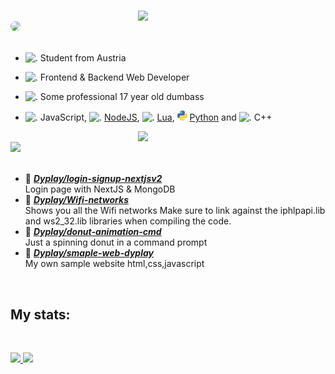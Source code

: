 #
<div>
<img src="https://i.ibb.co/nRFP7Bm/Design-ohne-Titel-37.png" width="300" align="right" />
<br/>
<img style="border-radius: 50px" src="https://i.ibb.co/k03B7SP/About-Me-1.jpg" width="500" />
<br/>
<br/>
  
- <img src="https://cdn.discordapp.com/emojis/1078241650465325106.gif?size=128&quality=lossless" alt="." width="16" height="16"/> Student from Austria
- <img src="https://discord.com/assets/392afbce691f13e88c63.svg" alt="." width="16" height="16"/> Frontend & Backend Web Developer
- <img src="https://cdn.discordapp.com/emojis/1190996826954940466.webp?size=128&quality=lossless" alt="."  width="16" height="16" /> Some professional 17 year old dumbass

- <img src="https://i.imgur.com/Xjb867j.png" alt="." width="16" height="16"/> JavaScript, <img src="https://i.imgur.com/eZxBcrA.png" alt="." width="16" height="16"/> [NodeJS](https://nodejs.org/), <img src="https://static-00.iconduck.com/assets.00/lua-icon-256x256-nsxaty80.png" alt="." width="16" height="16"/> [Lua](https://www.lua.org/), <img src="https://raw.githubusercontent.com/brand-icons/brands/66a515d0afc1bdf9cd308a9ae8d85e1bd23a4d97/icons/color/python.svg" alt="." width="16" height="16"/> [Python](https://www.python.org/) and <img src="https://i.imgur.com/qgdFuhG.png" alt="." width="16" height="16"/> C++

<img src="https://i.ibb.co/mtdyqwb/pixelcut-export.png" width="300" align="right" />
<br/>
<img src="https://i.ibb.co/HYbcwhW/About-Me-3.jpg" width="500" />
<br/>
<br/>
  
- 📗 [***Dyplay/login-signup-nextjsv2***](https://github.com/Dyplay/login-signup-nextjsv2) <br/>
  Login page with NextJS & MongoDB
- 📘 [***Dyplay/Wifi-networks***](https://github.com/Dyplay/Wifi_networks) <br/>
  Shows you all the Wifi networks Make sure to link against the iphlpapi.lib and ws2_32.lib libraries when compiling the code.
- 📙 [***Dyplay/donut-animation-cmd***](https://github.com/Dyplay/donut-animation-cmd) <br/>
  Just a spinning donut in a command prompt
- 📕 [***Dyplay/smaple-web-dyplay***](https://github.com/Dyplay/smaple-web-dyplay) <br/>
  My own sample website html,css,javascript

<br/>

</div>

## My stats:

<br/>
<p align="left">
  <a href="/">
  <img width="49.5%" src="https://github-readme-stats.vercel.app/api?username=Dyplay&theme=highcontrast&show_icons=true" />
    <img width="49.5%" src="https://github-readme-streak-stats.herokuapp.com/?user=Dyplay&theme=highcontrast&hide_border=true" />
  </a>
</p>
<br>
